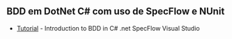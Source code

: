 ## BDD em DotNet C# com uso de SpecFlow e NUnit
* [Tutorial](https://www.youtube.com/watch?v=4hv_qyrLvp4) - Introduction to BDD in C# .net SpecFlow Visual Studio

